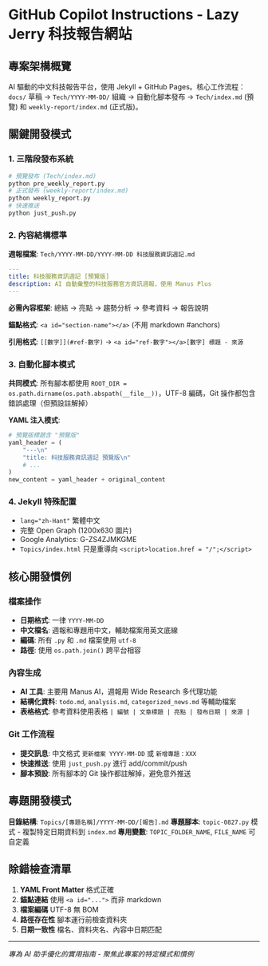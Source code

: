 # GitHub Copilot Instructions - Lazy Jerry 科技報告網站

## 專案架構概覽

AI 驅動的中文科技報告平台，使用 Jekyll + GitHub Pages。核心工作流程：`docs/` 草稿 → `Tech/YYYY-MM-DD/` 組織 → 自動化腳本發布 → `Tech/index.md` (預覽) 和 `weekly-report/index.md` (正式版)。

## 關鍵開發模式

### 1. 三階段發布系統

```bash
# 預覽發布 (Tech/index.md)
python pre_weekly_report.py
# 正式發布 (weekly-report/index.md)
python weekly_report.py
# 快速推送
python just_push.py
```

### 2. 內容結構標準

**週報檔案**: `Tech/YYYY-MM-DD/YYYY-MM-DD 科技服務資訊週記.md`

```yaml
---
title: 科技服務資訊週記 [預覽版]
description: AI 自動彙整的科技服務官方資訊週報，使用 Manus Plus
---
```

**必需內容框架**: 總結 → 亮點 → 趨勢分析 → 參考資料 → 報告說明

**錨點格式**: `<a id="section-name"></a>` (不用 markdown #anchors)

**引用格式**: `[[數字]](#ref-數字)` → `<a id="ref-數字"></a>[數字] 標題 - 來源`

### 3. 自動化腳本模式

**共同模式**: 所有腳本都使用 `ROOT_DIR = os.path.dirname(os.path.abspath(__file__))`，UTF-8 編碼，Git 操作都包含錯誤處理（但預設註解掉）

**YAML 注入模式**:

```python
# 預覽版標題含 "預覽版"
yaml_header = (
    "---\n"
    "title: 科技服務資訊週記 預覽版\n"
    # ...
)
new_content = yaml_header + original_content
```

### 4. Jekyll 特殊配置

- `lang="zh-Hant"` 繁體中文
- 完整 Open Graph (1200x630 圖片)
- Google Analytics: G-ZS4ZJMKGME
- `Topics/index.html` 只是重導向 `<script>location.href = "/";</script>`

## 核心開發慣例

### 檔案操作

- **日期格式**: 一律 `YYYY-MM-DD`
- **中文檔名**: 週報和專題用中文，輔助檔案用英文底線
- **編碼**: 所有 `.py` 和 `.md` 檔案使用 `utf-8`
- **路徑**: 使用 `os.path.join()` 跨平台相容

### 內容生成

- **AI 工具**: 主要用 Manus AI，週報用 Wide Research 多代理功能
- **結構化資料**: `todo.md`, `analysis.md`, `categorized_news.md` 等輔助檔案
- **表格格式**: 參考資料使用表格 `| 編號 | 文章標題 | 亮點 | 發布日期 | 來源 |`

### Git 工作流程

- **提交訊息**: 中文格式 `更新檔案 YYYY-MM-DD` 或 `新增專題：XXX`
- **快速推送**: 使用 `just_push.py` 進行 add/commit/push
- **腳本預設**: 所有腳本的 Git 操作都註解掉，避免意外推送

## 專題開發模式

**目錄結構**: `Topics/[專題名稱]/YYYY-MM-DD/[報告].md`
**專題腳本**: `topic-0827.py` 模式 - 複製特定日期資料到 `index.md`
**專用變數**: `TOPIC_FOLDER_NAME`, `FILE_NAME` 可自定義

## 除錯檢查清單

1. **YAML Front Matter** 格式正確
2. **錨點連結** 使用 `<a id="...">` 而非 markdown
3. **檔案編碼** UTF-8 無 BOM
4. **路徑存在性** 腳本運行前檢查資料夾
5. **日期一致性** 檔名、資料夾名、內容中日期匹配

---

_專為 AI 助手優化的實用指南 - 聚焦此專案的特定模式和慣例_
